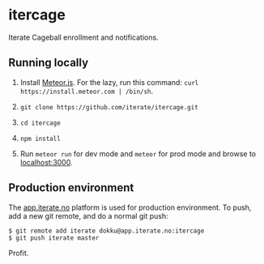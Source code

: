 # itercage
Iterate Cageball enrollment and notifications.

## Running locally

  1. Install [Meteor.js](http://docs.meteor.com/#quickstart). For the lazy,
     run this command: `curl https://install.meteor.com | /bin/sh`.
  
  2. `git clone https://github.com/iterate/itercage.git`
  
  3. `cd itercage`

  4. `npm install`
  
  5. Run `meteor run` for dev mode and `meteor` for prod mode and browse to [localhost:3000](http://localhost:3000).


## Production environment
The [app.iterate.no][] platform is used for production environment.
To push, add a new git remote, and do a normal git push:

    $ git remote add iterate dokku@app.iterate.no:itercage
    $ git push iterate master

Profit.

[app.iterate.no]: https://iterate.atlassian.net/wiki/display/iter/app.iterate.no+-+Heroku+style+deployment

